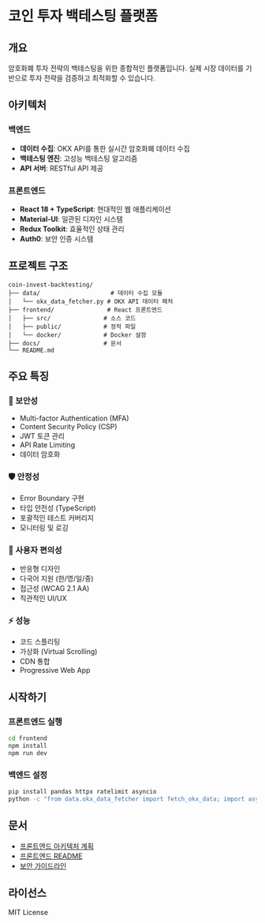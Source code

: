 # 코인 투자 백테스팅 플랫폼

## 개요

암호화폐 투자 전략의 백테스팅을 위한 종합적인 플랫폼입니다. 실제 시장 데이터를 기반으로 투자 전략을 검증하고 최적화할 수 있습니다.

## 아키텍처

### 백엔드
- **데이터 수집**: OKX API를 통한 실시간 암호화폐 데이터 수집
- **백테스팅 엔진**: 고성능 백테스팅 알고리즘
- **API 서버**: RESTful API 제공

### 프론트엔드
- **React 18 + TypeScript**: 현대적인 웹 애플리케이션
- **Material-UI**: 일관된 디자인 시스템
- **Redux Toolkit**: 효율적인 상태 관리
- **Auth0**: 보안 인증 시스템

## 프로젝트 구조

```
coin-invest-backtesting/
├── data/                    # 데이터 수집 모듈
│   └── okx_data_fetcher.py # OKX API 데이터 페처
├── frontend/               # React 프론트엔드
│   ├── src/               # 소스 코드
│   ├── public/            # 정적 파일
│   └── docker/            # Docker 설정
├── docs/                  # 문서
└── README.md
```

## 주요 특징

### 🔐 보안성
- Multi-factor Authentication (MFA)
- Content Security Policy (CSP)
- JWT 토큰 관리
- API Rate Limiting
- 데이터 암호화

### 🛡️ 안정성
- Error Boundary 구현
- 타입 안전성 (TypeScript)
- 포괄적인 테스트 커버리지
- 모니터링 및 로깅

### 👥 사용자 편의성
- 반응형 디자인
- 다국어 지원 (한/영/일/중)
- 접근성 (WCAG 2.1 AA)
- 직관적인 UI/UX

### ⚡ 성능
- 코드 스플리팅
- 가상화 (Virtual Scrolling)
- CDN 통합
- Progressive Web App

## 시작하기

### 프론트엔드 실행
```bash
cd frontend
npm install
npm run dev
```

### 백엔드 설정
```bash
pip install pandas httpx ratelimit asyncio
python -c "from data.okx_data_fetcher import fetch_okx_data; import asyncio; print('Ready')"
```

## 문서

- [프론트엔드 아키텍처 계획](./frontend_architecture_plan.md)
- [프론트엔드 README](./frontend/README.md)
- [보안 가이드라인](./frontend/security.conf)

## 라이선스

MIT License